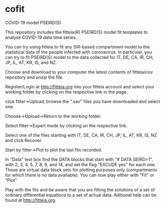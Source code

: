 # cofit
COVID-19 model PSEIRD(S) 

This repository includes the fitteia(R) PSEIRD(S) model fit templates to analyse COVID-19 data time series.

You can try using fitteia to fit any SIR-based compartment model to the statistical data of the people infected with coronavirus. 
In particular, you can try to fit PSEIRD(S) model to the data collected for IT, DE, CA, IR, CH, JP, IL, AT, KR, IS, and NZ.

Choose and download to your computer the latest contents of fitteia/cov repository and unzip the file.

Register/Login at http://fitteia.org into your fitteia account and select your working folder by clicking on the respective link in the page.

click fitter->Upload, browse the ".sav" files you have downloaded and select one.

Choose->Upload->Return to the working folder.

Select fitter->Expert mode by clicking on the respective link.

Select one of the files starting with IT, DE, CA, IR, CH, JP, IL, AT, KR, IS, NZ and click Recover.

Start by fitter->Plot to plot the last fits recorded.

In "Data" text box find the DATA blocks that start with "# DATA SEIRD=1", with 2, 3, 4, 5, 7, 8, 9, and 14, and set the flag "EXCUDE yes" for each one. These are virtual data block sets for plotting purposes only (compartments for which there is no data available). You can now play either with "Fit" or "Plot"

Play with the fits and be aware that you are fitting the solutions of a set of ordinary differential equations to a set of actual data. Aditional help can be found at http://fitteia.org.
